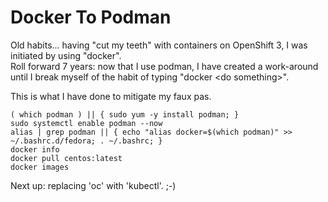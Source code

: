 # Docker To Podman

Old habits... having "cut my teeth" with containers on OpenShift 3, I was initiated by using "docker".  
Roll forward 7 years: now that I use podman, I have created a work-around until I break myself of the habit of typing "docker \<do something\>".  

This is what I have done to mitigate my faux pas.

```
( which podman ) || { sudo yum -y install podman; }
sudo systemctl enable podman --now
alias | grep podman || { echo "alias docker=$(which podman)" >> ~/.bashrc.d/fedora; . ~/.bashrc; }
docker info
docker pull centos:latest
docker images
```

Next up:  replacing 'oc' with 'kubectl'.  ;-)
